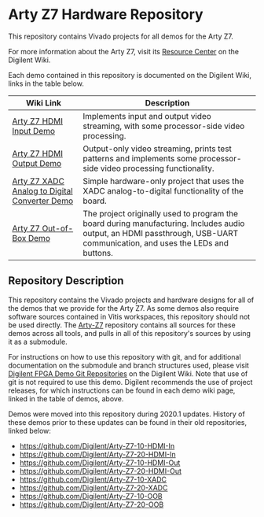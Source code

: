 # Arty Z7 Hardware Repository

This repository contains Vivado projects for all demos for the Arty Z7.

For more information about the Arty Z7, visit its [Resource Center](https://reference.digilentinc.com/reference/programmable-logic/arty-z7/start) on the Digilent Wiki.

Each demo contained in this repository is documented on the Digilent Wiki, links in the table below.

| Wiki Link | Description |
|-----------|-------------|
| [Arty Z7 HDMI Input Demo](https://reference.digilentinc.com/reference/programmable-logic/arty-z7/demos/hdmi-input) | Implements input and output video streaming, with some processor-side video processing. |
| [Arty Z7 HDMI Output Demo](https://reference.digilentinc.com/reference/programmable-logic/arty-z7/demos/hdmi-output) | Output-only video streaming, prints test patterns and implements some processor-side video processing functionality. |
| [Arty Z7 XADC Analog to Digital Converter Demo](https://reference.digilentinc.com/reference/programmable-logic/arty-z7/demos/xadc) | Simple hardware-only project that uses the XADC analog-to-digital functionality of the board. |
| [Arty Z7 Out-of-Box Demo](https://reference.digilentinc.com/reference/programmable-logic/arty-z7/demos/oob) | The project originally used to program the board during manufacturing. Includes audio output, an HDMI passthrough, USB-UART communication, and uses the LEDs and buttons. |

## Repository Description

This repository contains the Vivado projects and hardware designs for all of the demos that we provide for the Arty Z7. As some demos also require software sources contained in Vitis workspaces, this repository should not be used directly. The [Arty-Z7](https://github.com/Digilent/Arty-Z7) repository contains all sources for these demos across all tools, and pulls in all of this repository's sources by using it as a submodule.

For instructions on how to use this repository with git, and for additional documentation on the submodule and branch structures used, please visit [Digilent FPGA Demo Git Repositories](https://reference.digilentinc.com/reference/programmable-logic/documents/git) on the Digilent Wiki. Note that use of git is not required to use this demo. Digilent recommends the use of project releases, for which instructions can be found in each demo wiki page, linked in the table of demos, above.

Demos were moved into this repository during 2020.1 updates. History of these demos prior to these updates can be found in their old repositories, linked below:
* https://github.com/Digilent/Arty-Z7-10-HDMI-In
* https://github.com/Digilent/Arty-Z7-20-HDMI-In
* https://github.com/Digilent/Arty-Z7-10-HDMI-Out
* https://github.com/Digilent/Arty-Z7-20-HDMI-Out
* https://github.com/Digilent/Arty-Z7-10-XADC
* https://github.com/Digilent/Arty-Z7-20-XADC
* https://github.com/Digilent/Arty-Z7-10-OOB
* https://github.com/Digilent/Arty-Z7-20-OOB